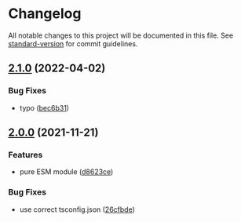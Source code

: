 # Changelog

All notable changes to this project will be documented in this file. See [standard-version](https://github.com/conventional-changelog/standard-version) for commit guidelines.

## [2.1.0](https://gitlab.com/4s1/playground-project/compare/v2.0.0...v2.1.0) (2022-04-02)


### Bug Fixes

* typo ([bec6b31](https://gitlab.com/4s1/playground-project/commit/bec6b311d2d7c21b67ef9db78b9468994580705b))

## [2.0.0](https://gitlab.com/4s1/playground-project/compare/v1.1.0...v2.0.0) (2021-11-21)


### Features

* pure ESM module ([d8623ce](https://gitlab.com/4s1/playground-project/commit/d8623ce2844b6e7259fa6c1e14778455ba0640bb))


### Bug Fixes

* use correct tsconfig.json ([26cfbde](https://gitlab.com/4s1/playground-project/commit/26cfbded015f75cf351ab9735122fad007f3379d))
